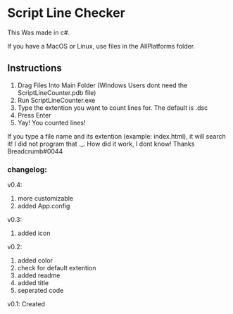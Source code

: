 <h1> Script Line Checker </h1>
This Was made in c#.

If you have a MacOS or Linux, use files in the AllPlatforms folder.

<h2>Instructions</h2>
<ol>
<li>Drag Files Into Main Folder (Windows Users dont need the ScriptLineCounter.pdb file)</li>
<li>Run ScriptLineCounter.exe</li>
<li>Type the extention you want to count lines for. The default is .dsc</li>
<li>Press Enter</li>
<li>Yay! You counted lines!</li>
</ol>

If you type a file name and its extention (example: index.html), it will search it! I did not program that ._. How did it work, I dont know! Thanks Breadcrumb#0044

<h3>changelog:</h3>

v0.4:
<ol>
<li>more customizable</li>
<li>added App.config</li> 
</ol>

v0.3:
<ol>
<li>added icon</li> 
</ol>

v0.2: 
<ol>
<li>added color</li> 
<li>check for default extention</li> 
<li>added readme</li> 
<li>added title</li> 
<li>seperated code</li>
</ol>

v0.1: Created